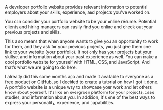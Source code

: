 A developer portfolio website provides relevant information to potential employers about your skills, experience, and projects you've worked on.

You can consider your portfolio website to be your online résumé.
 Potential clients and hiring managers can easily find you online and check out your previous projects and skills.

This also means that when anyone wants to give you an opportunity to work for them, and they ask for your previous projects, you just give them one link to your website (your portfolio). It not only has your projects but your skillset and information about your past experience as well.
You can make a cool portfolio website for yourself with HTML, CSS, and JavaScript. And that’s what we are going to do here.

I already did this some months ago and made it available to everyone as a free product on GitHub, so I decided to create a tutorial on how I got it done.
A portfolio website is a unique way to showcase your work and let others know about yourself. It's like an evergreen platform for your projects, case studies, and information about you. In addition, it's one of the best ways to express your personality, experience, and capabilities.
